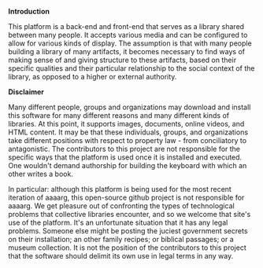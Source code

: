 **Introduction**

This platform is a back-end and front-end that serves as a library shared between many people. It accepts various media and can be configured to allow for various kinds of display. The assumption is that with many people building a library of many artifacts, it becomes necessary to find ways of making sense of and giving structure to these artifacts, based on their specific qualities and their particular relationship to the social context of the library, as opposed to a higher or external authority.

**Disclaimer**

Many different people, groups and organizations may download and install this software for many different reasons and many different kinds of libraries. At this point, it supports images, documents, online videos, and HTML content. It may be that these individuals, groups, and organizations take different positions with respect to property law - from conciliatory to antagonistic. The contributors to this project are not responsible for the specific ways that the platform is used once it is installed and executed. One wouldn't demand authorship for building the keyboard with which an other writes a book.

In particular: although this platform is being used for the most recent iteration of aaaarg, this open-source github project is not responsible for aaaarg. We get pleasure out of confronting the types of technological problems that collective libraries encounter, and so we welcome that site's use of the platform. It's an unfortunate situation that it has any legal problems. Someone else might be posting the juciest government secrets on their installation; an other family recipes; or biblical passages; or a museum collection. It is not the position of the contributors to this project that the software should delimit its own use in legal terms in any way.
